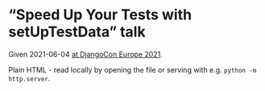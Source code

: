 # “Speed Up Your Tests with setUpTestData” talk

Given 2021-06-04 [at DjangoCon Europe 2021](https://cfp.2021.djangocon.eu/2021/schedule/#2021-06-04).

Plain HTML - read locally by opening the file or serving with e.g. `python -m http.server`.
